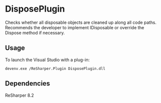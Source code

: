 DisposePlugin
=================

Checks whether all disposable objects are cleaned up along all code paths. Recommends the developer to implement IDisposable or override the Dispose method if necessary.

Usage
---------------

To launch the Visual Studio with a plug-in:
    
    devenv.exe /ReSharper.Plugin DisposePlugin.dll

Dependencies
---------------

ReSharper 8.2
